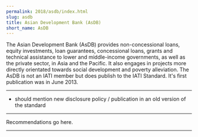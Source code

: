 ```yaml
---
permalink: 2018/asdb/index.html
slug: asdb
title: Asian Development Bank (AsDB)
short_name: AsDB
---
```


The Asian Development Bank (AsDB) provides non-concessional loans, equity investments, loan guarantees, concessional loans, grants and technical assistance to lower and middle-income governments, as well as the private sector, in Asia and the Pacific. It also engages in projects more directly orientated towards social development and poverty alleviation. The AsDB is not an IATI member but does publish to the IATI Standard. It's first publication was in June 2013. 

---

- should mention new disclosure policy / publication in an old version of the standard

---

Recommendations go here.

---
